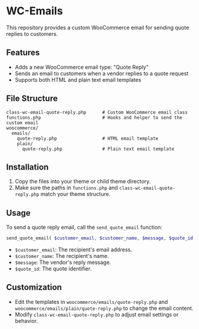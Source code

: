 # WC-Emails

This repository provides a custom WooCommerce email for sending quote replies to customers.

## Features

- Adds a new WooCommerce email type: "Quote Reply"
- Sends an email to customers when a vendor replies to a quote request
- Supports both HTML and plain text email templates

## File Structure

```
class-wc-email-quote-reply.php      # Custom WooCommerce email class
functions.php                       # Hooks and helper to send the custom email
woocommerce/
  emails/
    quote-reply.php                 # HTML email template
    plain/
      quote-reply.php               # Plain text email template
```

## Installation

1. Copy the files into your theme or child theme directory.
2. Make sure the paths in `functions.php` and `class-wc-email-quote-reply.php` match your theme structure.

## Usage

To send a quote reply email, call the `send_quote_email` function:

```php
send_quote_email( $customer_email, $customer_name, $message, $quote_id );
```

- `$customer_email`: The recipient's email address.
- `$customer_name`: The recipient's name.
- `$message`: The vendor's reply message.
- `$quote_id`: The quote identifier.

## Customization

- Edit the templates in `woocommerce/emails/quote-reply.php` and `woocommerce/emails/plain/quote-reply.php` to change the email content.
- Modify `class-wc-email-quote-reply.php` to adjust email settings or behavior.

